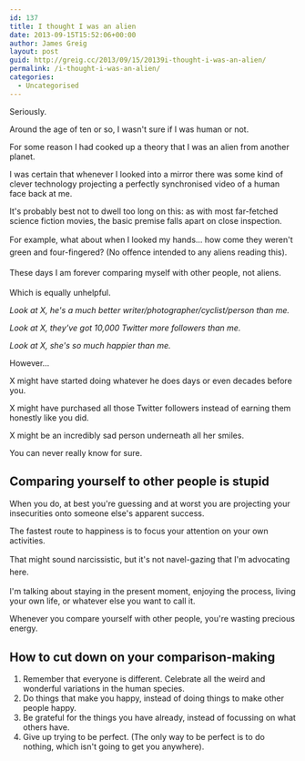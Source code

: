 ```yaml
---
id: 137
title: I thought I was an alien
date: 2013-09-15T15:52:06+00:00
author: James Greig
layout: post
guid: http://greig.cc/2013/09/15/20139i-thought-i-was-an-alien/
permalink: /i-thought-i-was-an-alien/
categories:
  - Uncategorised
---
```

<p>Seriously.</p><p>Around the age of ten or so, I wasn't sure if I was human or not.&nbsp;</p><p>For some reason I had cooked up a theory that I was an alien from another planet.</p><p>I was certain that whenever I looked into a mirror there was some kind of clever technology projecting a perfectly synchronised video of a human face back at me.&nbsp;</p><p>It's probably best not to dwell too long on this: as with most far-fetched science fiction movies, the basic premise falls apart on close inspection.&nbsp;</p><p>For example, what about when I looked my hands... h<span style="line-height: 1.6em;">ow come they weren't green and four-fingered? (No offence intended to any aliens reading this).&nbsp;</span></p><p><span style="line-height: 1.6em;">These days I am forever comparing myself with other people, not aliens.&nbsp;</span><br></p><p>Which is equally unhelpful.&nbsp;</p><p><em>Look at X, he's a much better writer/photographer/cyclist/person than me.</em></p><p><em>Look at X, they've got 10,000 Twitter more followers than me.</em></p><p><em>Look at X, she's so much happier than me.</em></p><p>However...&nbsp;</p><p>X might have started doing whatever he does days or even decades before you.&nbsp;</p><p>X might have purchased all those Twitter followers instead of earning them honestly like you did.</p><p>X might be an incredibly sad person underneath all her smiles.&nbsp;</p><p>You can never really know for sure.</p><h2>Comparing yourself to other people is stupid</h2><p>When you do, at best you're guessing and at worst you are projecting your insecurities onto someone else's apparent success.</p><p>The fastest route to happiness is to focus your attention on your own activities.</p><p>That might sound&nbsp;narcissistic, but it's not n<span style="line-height: 1.6em;">avel-gazing that I'm advocating here.</span></p><p>I'm talking about staying in the present moment, enjoying the process, living your own life, or whatever else you want to call it.&nbsp;</p><p>Whenever you compare yourself with other people, you're wasting precious energy. &nbsp;</p><h2>How to cut down on your comparison-making</h2><ol><li>Remember that everyone is different. Celebrate all the weird and wonderful variations in the human species.&nbsp;</li><li>Do things that make you happy, instead of doing things to make other people happy. &nbsp;</li><li>Be grateful for the things you have already, instead of focussing on what others have. &nbsp;</li><li>Give up trying to be perfect. (The only way to be perfect is to do nothing, which isn't going to get you anywhere).&nbsp;</li></ol>